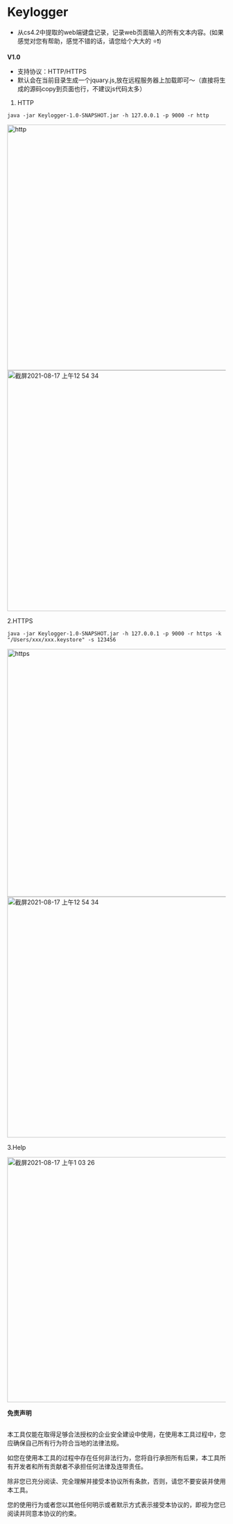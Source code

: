 # Keylogger

* 从cs4.2中提取的web端键盘记录，记录web页面输入的所有文本内容。(如果感觉对您有帮助，感觉不错的话，请您给个大大的 ⭐️❗️)

**V1.0**
* 支持协议：HTTP/HTTPS
* 默认会在当前目录生成一个jquary.js,放在远程服务器上加载即可～（直接将生成的源码copy到页面也行，不建议js代码太多）

1. HTTP

`java -jar Keylogger-1.0-SNAPSHOT.jar -h 127.0.0.1 -p 9000 -r http`

<img width="565" alt="http" src="https://user-images.githubusercontent.com/63742814/129600533-8d31e89d-0e76-48e4-828b-05b982605dda.png">
<img width="554" alt="截屏2021-08-17 上午12 54 34" src="https://user-images.githubusercontent.com/63742814/129600641-8b77c24a-68b0-4e1f-ae45-45852a70f7bb.png">


2.HTTPS

`java -jar Keylogger-1.0-SNAPSHOT.jar -h 127.0.0.1 -p 9000 -r https -k "/Users/xxx/xxx.keystore" -s 123456`

<img width="570" alt="https" src="https://user-images.githubusercontent.com/63742814/129601182-1fa18e54-1436-4986-bc41-5280a69bd4db.png">
<img width="554" alt="截屏2021-08-17 上午12 54 34" src="https://user-images.githubusercontent.com/63742814/129601198-4e56f8ae-d08d-41b1-9292-02ee26de6bde.png">

3.Help

<img width="564" alt="截屏2021-08-17 上午1 03 26" src="https://user-images.githubusercontent.com/63742814/129601904-7783001b-aa51-46c9-b042-30fdd0363fea.png">


**免责声明**

##
本工具仅能在取得足够合法授权的企业安全建设中使用，在使用本工具过程中，您应确保自己所有行为符合当地的法律法规。


如您在使用本工具的过程中存在任何非法行为，您将自行承担所有后果，本工具所有开发者和所有贡献者不承担任何法律及连带责任。


除非您已充分阅读、完全理解并接受本协议所有条款，否则，请您不要安装并使用本工具。


您的使用行为或者您以其他任何明示或者默示方式表示接受本协议的，即视为您已阅读并同意本协议的约束。
